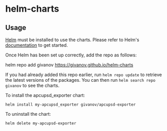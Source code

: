 # helm-charts
## Usage

[Helm](https://helm.sh) must be installed to use the charts.  Please refer to
Helm's [documentation](https://helm.sh/docs) to get started.

Once Helm has been set up correctly, add the repo as follows:

helm repo add givanov https://givanov.github.io/helm-charts

If you had already added this repo earlier, run `helm repo update` to retrieve
the latest versions of the packages.  You can then run `helm search repo
givanov` to see the charts.

To install the apcupsd_exporter chart:

    helm install my-apcupsd_exporter givanov/apcupsd-exporter

To uninstall the chart:

    helm delete my-apcupsd-exporter